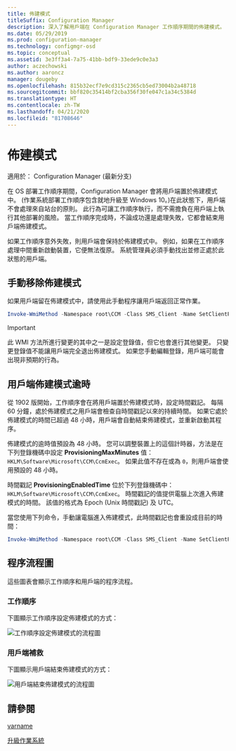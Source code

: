 ```yaml
---
title: 佈建模式
titleSuffix: Configuration Manager
description: 深入了解用戶端在 Configuration Manager 工作順序期間的佈建模式。
ms.date: 05/29/2019
ms.prod: configuration-manager
ms.technology: configmgr-osd
ms.topic: conceptual
ms.assetid: 3e3ff3a4-7a75-41bb-bdf9-33ede9c0e3a3
author: aczechowski
ms.author: aaroncz
manager: dougeby
ms.openlocfilehash: 815b32ecf7e9cd315c2365cb5ed73004b2a48718
ms.sourcegitcommit: bbf820c35414bf2cba356f30fe047c1a34c5384d
ms.translationtype: HT
ms.contentlocale: zh-TW
ms.lasthandoff: 04/21/2020
ms.locfileid: "81708646"
---
```

# <a name="provisioning-mode"></a>佈建模式

適用於：  Configuration Manager (最新分支)

在 OS 部署工作順序期間，Configuration Manager 會將用戶端置於佈建模式中。 (作業系統部署工作順序包含就地升級至 Windows 10。)在此狀態下，用戶端不會處理來自站台的原則。 此行為可讓工作順序執行，而不需擔負在用戶端上執行其他部署的風險。 當工作順序完成時，不論成功還是處理失敗，它都會結束用戶端佈建模式。

如果工作順序意外失敗，則用戶端會保持於佈建模式中。 例如，如果在工作順序處理中間重新啟動裝置，它便無法復原。 系統管理員必須手動找出並修正處於此狀態的用戶端。


## <a name="manually-remove-provisioning-mode"></a>手動移除佈建模式

如果用戶端留在佈建模式中，請使用此手動程序讓用戶端返回正常作業。

```PowerShell
Invoke-WmiMethod -Namespace root\CCM -Class SMS_Client -Name SetClientProvisioningMode -ArgumentList $false
```

> [!Important]  
> 此 WMI 方法所進行變更的其中之一是設定登錄值，但它也會進行其他變更。 只變更登錄值不能讓用戶端完全退出佈建模式。 如果您手動編輯登錄，用戶端可能會出現非預期的行為。  


## <a name="client-provisioning-mode-timeout"></a>用戶端佈建模式逾時

從 1902 版開始，工作順序會在將用戶端置於佈建模式時，設定時間戳記。 每隔 60 分鐘，處於佈建模式之用戶端會檢查自時間戳記以來的持續時間。 如果它處於佈建模式的時間已超過 48 小時，用戶端會自動結束佈建模式，並重新啟動其程序。

佈建模式的逾時值預設為 48 小時。 您可以調整裝置上的這個計時器，方法是在下列登錄機碼中設定 **ProvisioningMaxMinutes** 值：`HKLM\Software\Microsoft\CCM\CcmExec`。 如果此值不存在或為 `0`，則用戶端會使用預設的 48 小時。

時間戳記 **ProvisioningEnabledTime** 位於下列登錄機碼中：`HKLM\Software\Microsoft\CCM\CcmExec`。 時間戳記的值提供電腦上次進入佈建模式的時間。 該值的格式為 Epoch (Unix 時間戳記) 及 UTC。

當您使用下列命令，手動讓電腦進入佈建模式，此時間戳記也會重設成目前的時間：

```powershell
Invoke-WmiMethod -Namespace root\CCM -Class SMS_Client -Name SetClientProvisioningMode -ArgumentList $true
```

## <a name="process-flow-diagrams"></a>程序流程圖

這些圖表會顯示工作順序和用戶端的程序流程。

### <a name="task-sequence"></a>工作順序

下圖顯示工作順序設定佈建模式的方式：

![工作順序設定佈建模式的流程圖](media/3197824-ts-flow.png)

### <a name="client-remediation"></a>用戶端補救

下圖顯示用戶端結束佈建模式的方式：

![用戶端結束佈建模式的流程圖](media/3197824-client-flow.png)


## <a name="see-also"></a>請參閱

[varname](task-sequence-steps.md#BKMK_SetupWindowsandConfigMgr)

[升級作業系統](task-sequence-steps.md#BKMK_UpgradeOS)
